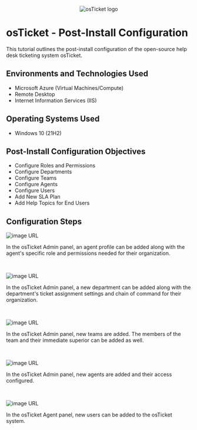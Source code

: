 <p align="center">
<img src="https://i.imgur.com/Clzj7Xs.png" alt="osTicket logo"/>
</p>

<h1>osTicket - Post-Install Configuration</h1>
This tutorial outlines the post-install configuration of the open-source help desk ticketing system osTicket.<br />


<h2>Environments and Technologies Used</h2>

- Microsoft Azure (Virtual Machines/Compute)
- Remote Desktop
- Internet Information Services (IIS)

<h2>Operating Systems Used </h2>

- Windows 10</b> (21H2)

<h2>Post-Install Configuration Objectives</h2>

- Configure Roles and Permissions
- Configure Departments
- Configure Teams
- Configure Agents
- Configure Users
- Add New SLA Plan
- Add Help Topics for End Users

<h2>Configuration Steps</h2>


![image URL](https://github.com/marceatmon/osTicket-files/blob/main/Add%20New%20Role.jpg?raw=true)

<p>
In the osTicket Admin panel, an agent profile can be added along with the agent's specific role and permissions needed for their organization.
</p>
<br />

![image URL](https://github.com/marceatmon/osTicket-files/blob/main/Add%20New%20Dept.jpg?raw=true)
</p>
<p>
In the osTicket Admin panel, a new department can be added along with the department's ticket assignment settings and chain of command for their organization.
</p>
<br />

![image URL](https://github.com/marceatmon/osTicket-files/blob/main/Add%20New%20Team.jpg?raw=true)
</p>
<p>
In the osTicket Admin panel, new teams are added. The members of the team and their immediate superior can be added as well.
</p>
<br />

![image URL](https://github.com/marceatmon/osTicket-files/blob/main/Add%20New%20Agent.jpg?raw=true)
</p>
<p>
In the osTicket Admin panel, new agents are added and their access configured.
</p>
<br />

![image URL](https://github.com/marceatmon/osTicket-files/blob/main/Add%20New%20User.jpg?raw=true)
</p>
<p>
In the osTicket Agent panel, new users can be added to the osTicket system.
</p>
<br />

